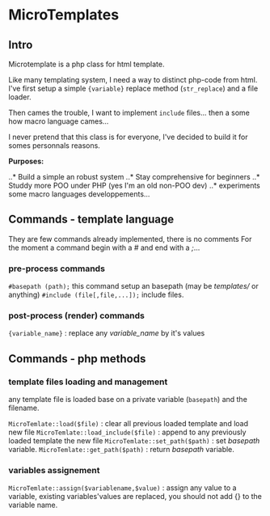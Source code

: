 # MicroTemplates

## Intro

Microtemplate is a php class for html template.

Like many templating system, I need a way to distinct php-code from html.
I've first setup a simple `{variable}` replace method (`str_replace`) and a file loader.

Then cames the trouble, I want to implement `include` files... then a some how macro language cames...

I never pretend that this class is for everyone, I've decided to build it for somes personnals reasons.

**Purposes:**

..* Build a simple an robust system
..* Stay comprehensive for beginners
..* Studdy more POO under PHP (yes I'm an old non-POO dev)
..* experiments some macro languages developpements...

## Commands - template language

They are few commands already implemented, there is no comments 
For the moment a command begin with a *#* and end with a *;*...

### pre-process commands

`#basepath (path);` this command setup an basepath (may be *templates/* or anything)
`#include (file[,file,...]);` include files.

### post-process (render) commands

`{variable_name}` : replace any *variable_name* by it's values

## Commands - php methods

### template files loading and management

any template file is loaded base on a private variable (`basepath`) and the filename.

`MicroTemlate::load($file)` : clear all previous loaded template and load new file
`MicroTemlate::load_include($file)` : append to any previously loaded template the new file
`MicroTemlate::set_path($path)` : set *basepath* variable.
`MicroTemlate::get_path($path)` : return *basepath* variable.

### variables assignement

`MicroTemlate::assign($variablename,$value)` : assign any value to a variable, existing variables'values are replaced, you should not add {} to the variable name.
